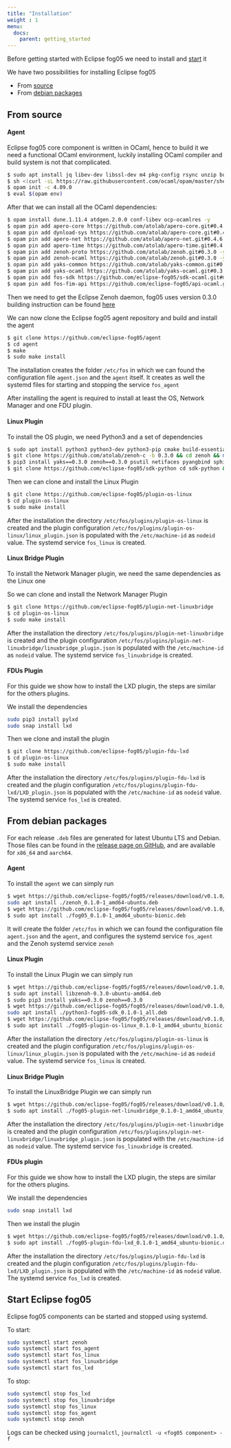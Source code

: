 ```yaml
---
title: "Installation"
weight : 1
menu:
  docs:
    parent: getting_started
---
```


Before getting started with Eclipse fog05 we need to install and [start](#start-eclipse-fog05) it

We have two possibilities for installing Eclipse fog05

- From [source](#from-source)
- From [debian packages](#from-debian-packages)



## From source


#### Agent

Eclipse fog05 core component is written in OCaml, hence to build it we need
a functional OCaml environment, luckily installing OCaml compiler and build system is not that complicated.



```bash
$ sudo apt install jq libev-dev libssl-dev m4 pkg-config rsync unzip bubblewrap -y
$ sh <(curl -sL https://raw.githubusercontent.com/ocaml/opam/master/shell/install.sh)
$ opam init -c 4.09.0
$ eval $(opam env)
```

After that we can install all the OCaml dependencies:

```bash
$ opam install dune.1.11.4 atdgen.2.0.0 conf-libev ocp-ocamlres -y
$ opam pin add apero-core https://github.com/atolab/apero-core.git#0.4.6 -y
$ opam pin add dynload-sys https://github.com/atolab/apero-core.git#0.4.6 -y
$ opam pin add apero-net https://github.com/atolab/apero-net.git#0.4.6 -y
$ opam pin add apero-time https://github.com/atolab/apero-time.git#0.4.6 -y
$ opam pin add zenoh-proto https://github.com/atolab/zenoh.git#0.3.0 -y
$ opam pin add zenoh-ocaml https://github.com/atolab/zenoh.git#0.3.0 -y
$ opam pin add yaks-common https://github.com/atolab/yaks-common.git#0.3.0 -y
$ opam pin add yaks-ocaml https://github.com/atolab/yaks-ocaml.git#0.3.0 -y
$ opam pin add fos-sdk https://github.com/eclipse-fog05/sdk-ocaml.git#master -y
$ opam pin add fos-fim-api https://github.com/eclipse-fog05/api-ocaml.git#master  -y

```

Then we need to get the Eclipse Zenoh daemon, fog05 uses version 0.3.0 building instruction can be found [here](https://github.com/atolab/fog05_debs/blob/master/zenoh/generate_deb.sh)


We can now clone the Eclipse fog05 agent repository and build and install the agent

```bash
$ git clone https://github.com/eclipse-fog05/agent
$ cd agent
$ make
$ sudo make install
```

The installation creates the folder `/etc/fos` in which we can found the configuration file `agent.json` and the `agent` itself. It creates as well the systemd files for starting and stopping the service `fos_agent`


After installing the agent is required to install at least the OS, Network Manager and one FDU plugin.

#### Linux Plugin

To install the OS plugin, we need Python3 and a set of dependencies


```bash
$ sudo apt install python3 python3-dev python3-pip cmake build-essential
$ git clone https://github.com/atolab/zenoh-c -b 0.3.0 && cd zenoh && make && sudo make install && cd ..
$ pip3 install yaks==0.3.0 zenoh==0.3.0 psutil netifaces pyangbind sphinx jinja2 packaging
$ git clone https://github.com/eclipse-fog05/sdk-python cd sdk-python && make && sudo make install && cd ..

```

Then we can clone and install the Linux Plugin

```bash
$ git clone https://github.com/eclipse-fog05/plugin-os-linux
$ cd plugin-os-linux
$ sudo make install
```

After the installation the directory `/etc/fos/plugins/plugin-os-linux` is created and the plugin configuration `/etc/fos/plugins/plugin-os-linux/linux_plugin.json` is populated with the `/etc/machine-id` as `nodeid` value. The systemd service `fos_linux` is created.


#### Linux Bridge Plugin

To install the Network Manager plugin, we need the same dependencies as the Linux one

So we can clone and install the Network Manager Plugin

```bash
$ git clone https://github.com/eclipse-fog05/plugin-net-linuxbridge
$ cd plugin-os-linux
$ sudo make install
```

After the installation the directory `/etc/fos/plugins/plugin-net-linuxbridge` is created and the plugin configuration `/etc/fos/plugins/plugin-net-linuxbridge/linuxbridge_plugin.json` is populated with the `/etc/machine-id` as `nodeid` value. The systemd service `fos_linuxbridge` is created.


#### FDUs Plugin


For this guide we show how to install the LXD plugin, the steps are similar for the others plugins.

We install the dependencies

```bash
sudo pip3 install pylxd
sudo snap install lxd
```

Then we clone and install the plugin


```bash
$ git clone https://github.com/eclipse-fog05/plugin-fdu-lxd
$ cd plugin-os-linux
$ sudo make install
```

After the installation the directory `/etc/fos/plugins/plugin-fdu-lxd` is created and the plugin configuration `/etc/fos/plugins/plugin-fdu-lxd/LXD_plugin.json` is populated with the `/etc/machine-id` as `nodeid` value. The systemd service `fos_lxd` is created.


## From debian packages

For each release `.deb` files are generated for latest Ubuntu LTS and Debian. Those files can be found in the [release page on GitHub](https://github.com/eclipse-fog05/fog05/releases/tag/v0.1.0), and are available for `x86_64` and `aarch64`.

#### Agent

To install the `agent` we can simply run

```bash
$ wget https://github.com/eclipse-fog05/fog05/releases/download/v0.1.0/zenoh_0.1.0-1_amd64-ubuntu.deb
sudo apt install ./zenoh_0.1.0-1_amd64-ubuntu.deb
$ wget https://github.com/eclipse-fog05/fog05/releases/download/v0.1.0/fog05_0.1.0-1_amd64_ubuntu-bionic.deb
$ sudo apt install ./fog05_0.1.0-1_amd64_ubuntu-bionic.deb
```

It will create the folder `/etc/fos` in which we can found the configuration file `agent.json` and the `agent`, and configures the systemd service `fos_agent` and the Zenoh systemd service `zenoh`

#### Linux Plugin

To install the Linux Plugin we can simply run

```bash
$ wget https://github.com/eclipse-fog05/fog05/releases/download/v0.1.0/libzenoh-0.3.0-ubuntu-amd64.deb
$ sudo apt install libzenoh-0.3.0-ubuntu-amd64.deb
$ sudo pip3 install yaks==0.3.0 zenoh==0.3.0
$ wget https://github.com/eclipse-fog05/fog05/releases/download/v0.1.0/python3-fog05-sdk_0.1.0-1_all.deb
sudo apt install ./python3-fog05-sdk_0.1.0-1_all.deb
$ wget https://github.com/eclipse-fog05/fog05/releases/download/v0.1.0/fog05-plugin-os-linux_0.1.0-1_amd64_ubuntu_bionic.deb
$ sudo apt install ./fog05-plugin-os-linux_0.1.0-1_amd64_ubuntu_bionic.deb
```

After the installation the directory `/etc/fos/plugins/plugin-os-linux` is created and the plugin configuration `/etc/fos/plugins/plugin-os-linux/linux_plugin.json` is populated with the `/etc/machine-id` as `nodeid` value. The systemd service `fos_linux` is created.

#### Linux Bridge Plugin

To install the LinuxBridge Plugin we can simply run

```bash
$ wget https://github.com/eclipse-fog05/fog05/releases/download/v0.1.0/fog05-plugin-net-linuxbridge_0.1.0-1_amd64_ubuntu_bionic.deb
$ sudo apt install ./fog05-plugin-net-linuxbridge_0.1.0-1_amd64_ubuntu_bionic.deb
```

After the installation the directory `/etc/fos/plugins/plugin-net-linuxbridge` is created and the plugin configuration `/etc/fos/plugins/plugin-net-linuxbridge/linuxbridge_plugin.json` is populated with the `/etc/machine-id` as `nodeid` value. The systemd service `fos_linuxbridge` is created.

#### FDUs plugin

For this guide we show how to install the LXD plugin, the steps are similar for the others plugins.

We install the dependencies

```bash
sudo snap install lxd
```

Then we install the plugin

```bash
$ wget https://github.com/eclipse-fog05/fog05/releases/download/v0.1.0/fog05-plugin-fdu-lxd_0.1.0-1_amd64_ubuntu-bionic.deb
$ sudo apt install ./fog05-plugin-fdu-lxd_0.1.0-1_amd64_ubuntu-bionic.deb
```

After the installation the directory `/etc/fos/plugins/plugin-fdu-lxd` is created and the plugin configuration `/etc/fos/plugins/plugin-fdu-lxd/LXD_plugin.json` is populated with the `/etc/machine-id` as `nodeid` value. The systemd service `fos_lxd` is created.

## Start Eclipse fog05


Eclipse fog05 components can be started and stopped using systemd.

To start:
```bash
sudo systemctl start zenoh
sudo systemctl start fos_agent
sudo systemctl start fos_linux
sudo systemctl start fos_linuxbridge
sudo systemctl start fos_lxd
```

To stop:
```bash
sudo systemctl stop fos_lxd
sudo systemctl stop fos_linuxbridge
sudo systemctl stop fos_linux
sudo systemctl stop fos_agent
sudo systemctl stop zenoh
```


Logs can be checked using `journalctl`, `journalctl -u <fog05 component> -f`

